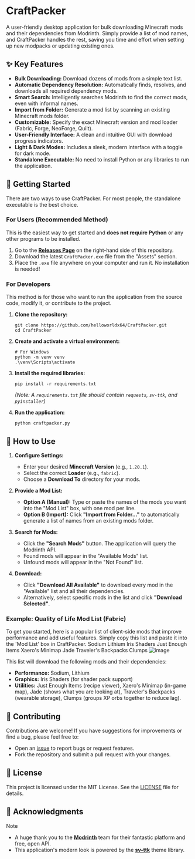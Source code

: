 # CraftPacker

A user-friendly desktop application for bulk downloading Minecraft mods and their dependencies from Modrinth. Simply provide a list of mod names, and CraftPacker handles the rest, saving you time and effort when setting up new modpacks or updating existing ones.

## ✨ Key Features

*   **Bulk Downloading:** Download dozens of mods from a simple text list.
*   **Automatic Dependency Resolution:** Automatically finds, resolves, and downloads all required dependency mods.
*   **Smart Search:** Intelligently searches Modrinth to find the correct mods, even with informal names.
*   **Import from Folder:** Generate a mod list by scanning an existing Minecraft mods folder.
*   **Customizable:** Specify the exact Minecraft version and mod loader (Fabric, Forge, NeoForge, Quilt).
*   **User-Friendly Interface:** A clean and intuitive GUI with download progress indicators.
*   **Light & Dark Modes:** Includes a sleek, modern interface with a toggle for dark mode.
*   **Standalone Executable:** No need to install Python or any libraries to run the application.

## 🚀 Getting Started

There are two ways to use CraftPacker. For most people, the standalone executable is the best choice.

### For Users (Recommended Method)

This is the easiest way to get started and **does not require Python** or any other programs to be installed.

1.  Go to the [**Releases Page**](https://github.com/helloworldx64/CraftPacker/releases) on the right-hand side of this repository.
2.  Download the latest `CraftPacker.exe` file from the "Assets" section.
3.  Place the `.exe` file anywhere on your computer and run it. No installation is needed!

### For Developers

This method is for those who want to run the application from the source code, modify it, or contribute to the project.

1.  **Clone the repository:**
    ```
    git clone https://github.com/helloworldx64/CraftPacker.git
    cd CraftPacker
    ```

2.  **Create and activate a virtual environment:**
    ```
    # For Windows
    python -m venv venv
    .\venv\Scripts\activate
    ```

3.  **Install the required libraries:**
    ```
    pip install -r requirements.txt
    ```
    *(Note: A `requirements.txt` file should contain `requests`, `sv-ttk`, and `pyinstaller`)*

4.  **Run the application:**
    ```
    python craftpacker.py
    ```

## 📖 How to Use

1.  **Configure Settings:**
    *   Enter your desired **Minecraft Version** (e.g., `1.20.1`).
    *   Select the correct **Loader** (e.g., `fabric`).
    *   Choose a **Download To** directory for your mods.

2.  **Provide a Mod List:**
    *   **Option A (Manual):** Type or paste the names of the mods you want into the "Mod List" box, with one mod per line.
    *   **Option B (Import):** Click **"Import from Folder..."** to automatically generate a list of names from an existing mods folder.

3.  **Search for Mods:**
    *   Click the **"Search Mods"** button. The application will query the Modrinth API.
    *   Found mods will appear in the "Available Mods" list.
    *   Unfound mods will appear in the "Not Found" list.

4.  **Download:**
    *   Click **"Download All Available"** to download every mod in the "Available" list and all their dependencies.
    *   Alternatively, select specific mods in the list and click **"Download Selected"**.

### Example: Quality of Life Mod List (Fabric)

To get you started, here is a popular list of client-side mods that improve performance and add useful features. Simply copy this list and paste it into the 'Mod List' box in CraftPacker.
Sodium
Lithium
Iris Shaders
Just Enough Items
Xaero's Minimap
Jade
Traveler's Backpacks
Clumps
![image](https://github.com/user-attachments/assets/9671b0f8-20ec-4dc8-87a3-eb4fed583f2f)

This list will download the following mods and their dependencies:
*   **Performance:** Sodium, Lithium
*   **Graphics:** Iris Shaders (for shader pack support)
*   **Utilities:** Just Enough Items (recipe viewer), Xaero's Minimap (in-game map), Jade (shows what you are looking at), Traveler's Backpacks (wearable storage), Clumps (groups XP orbs together to reduce lag).

## 🤝 Contributing

Contributions are welcome! If you have suggestions for improvements or find a bug, please feel free to:
*   Open an [issue](https://github.com/helloworldx64/CraftPacker/issues) to report bugs or request features.
*   Fork the repository and submit a pull request with your changes.

## 📜 License

This project is licensed under the MIT License. See the [LICENSE](LICENSE) file for details.

## 🙏 Acknowledgments

> [!NOTE]
> *   A huge thank you to the [**Modrinth**](https://modrinth.com/) team for their fantastic platform and free, open API.
> *   This application's modern look is powered by the [**sv-ttk**](https://github.com/rdbende/sv-ttk) theme library.


